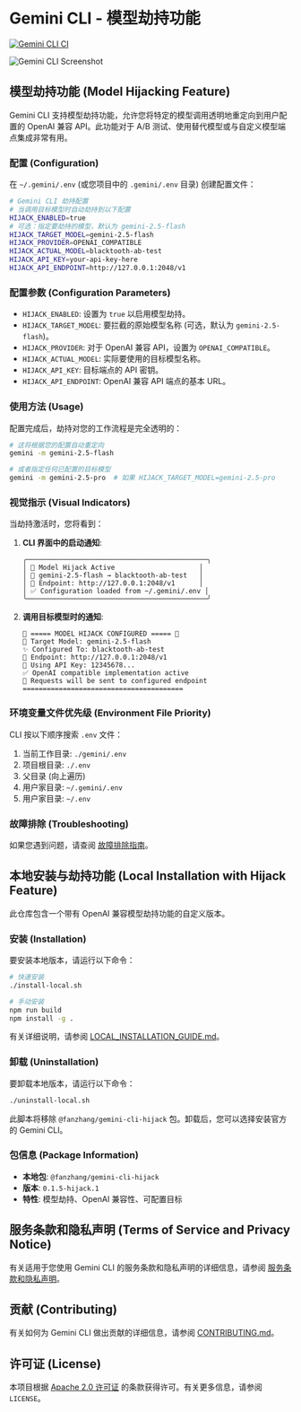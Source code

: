 # Gemini CLI - 模型劫持功能

[![Gemini CLI CI](https://github.com/google-gemini/gemini-cli/actions/workflows/ci.yml/badge.svg)](https://github.com/google-gemini/gemini-cli/actions/workflows/ci.yml)

![Gemini CLI Screenshot](./docs/assets/gemini-screenshot.png)

## 模型劫持功能 (Model Hijacking Feature)

Gemini CLI 支持模型劫持功能，允许您将特定的模型调用透明地重定向到用户配置的 OpenAI 兼容 API。此功能对于 A/B 测试、使用替代模型或与自定义模型端点集成非常有用。

### 配置 (Configuration)

在 `~/.gemini/.env` (或您项目中的 `.gemini/.env` 目录) 创建配置文件：

```bash
# Gemini CLI 劫持配置
# 当调用目标模型时自动劫持到以下配置
HIJACK_ENABLED=true
# 可选：指定要劫持的模型，默认为 gemini-2.5-flash
HIJACK_TARGET_MODEL=gemini-2.5-flash
HIJACK_PROVIDER=OPENAI_COMPATIBLE
HIJACK_ACTUAL_MODEL=blacktooth-ab-test
HIJACK_API_KEY=your-api-key-here
HIJACK_API_ENDPOINT=http://127.0.0.1:2048/v1
```

### 配置参数 (Configuration Parameters)

- `HIJACK_ENABLED`: 设置为 `true` 以启用模型劫持。
- `HIJACK_TARGET_MODEL`: 要拦截的原始模型名称 (可选，默认为 `gemini-2.5-flash`)。
- `HIJACK_PROVIDER`: 对于 OpenAI 兼容 API，设置为 `OPENAI_COMPATIBLE`。
- `HIJACK_ACTUAL_MODEL`: 实际要使用的目标模型名称。
- `HIJACK_API_KEY`: 目标端点的 API 密钥。
- `HIJACK_API_ENDPOINT`: OpenAI 兼容 API 端点的基本 URL。

### 使用方法 (Usage)

配置完成后，劫持对您的工作流程是完全透明的：

```bash
# 这将根据您的配置自动重定向
gemini -m gemini-2.5-flash

# 或者指定任何已配置的目标模型
gemini -m gemini-2.5-pro  # 如果 HIJACK_TARGET_MODEL=gemini-2.5-pro
```

### 视觉指示 (Visual Indicators)

当劫持激活时，您将看到：

1. **CLI 界面中的启动通知**:

   ```
   ╭─────────────────────────────────────────────╮
   │ 🔄 Model Hijack Active                     │
   │ 📍 gemini-2.5-flash → blacktooth-ab-test   │
   │ 🔗 Endpoint: http://127.0.0.1:2048/v1      │
   │ ✅ Configuration loaded from ~/.gemini/.env │
   ╰─────────────────────────────────────────────╯
   ```

2. **调用目标模型时的通知**:
   ```
   🔄 ===== MODEL HIJACK CONFIGURED ===== 🔄
   🎯 Target Model: gemini-2.5-flash
   ✨ Configured To: blacktooth-ab-test
   🔗 Endpoint: http://127.0.0.1:2048/v1
   🔑 Using API Key: 12345678...
   ✅ OpenAI compatible implementation active
   🚀 Requests will be sent to configured endpoint
   ========================================
   ```

### 环境变量文件优先级 (Environment File Priority)

CLI 按以下顺序搜索 `.env` 文件：

1. 当前工作目录: `./gemini/.env`
2. 项目根目录: `./.env`
3. 父目录 (向上遍历)
4. 用户家目录: `~/.gemini/.env`
5. 用户家目录: `~/.env`

### 故障排除 (Troubleshooting)

如果您遇到问题，请查阅 [故障排除指南](docs/troubleshooting.md)。

## 本地安装与劫持功能 (Local Installation with Hijack Feature)

此仓库包含一个带有 OpenAI 兼容模型劫持功能的自定义版本。

### 安装 (Installation)

要安装本地版本，请运行以下命令：

```bash
# 快速安装
./install-local.sh

# 手动安装
npm run build
npm install -g .
```

有关详细说明，请参阅 [LOCAL_INSTALLATION_GUIDE.md](./LOCAL_INSTALLATION_GUIDE.md)。

### 卸载 (Uninstallation)

要卸载本地版本，请运行以下命令：

```bash
./uninstall-local.sh
```

此脚本将移除 `@fanzhang/gemini-cli-hijack` 包。卸载后，您可以选择安装官方的 Gemini CLI。

### 包信息 (Package Information)

- **本地包**: `@fanzhang/gemini-cli-hijack`
- **版本**: `0.1.5-hijack.1`
- **特性**: 模型劫持、OpenAI 兼容性、可配置目标

## 服务条款和隐私声明 (Terms of Service and Privacy Notice)

有关适用于您使用 Gemini CLI 的服务条款和隐私声明的详细信息，请参阅 [服务条款和隐私声明](./docs/tos-privacy.md)。

## 贡献 (Contributing)

有关如何为 Gemini CLI 做出贡献的详细信息，请参阅 [CONTRIBUTING.md](./CONTRIBUTING.md)。

## 许可证 (License)

本项目根据 [Apache 2.0 许可证](./LICENSE) 的条款获得许可。有关更多信息，请参阅 `LICENSE`。
